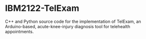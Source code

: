 # IBM2122-TelExam
C++ and Python source code for the implementation of TelExam, an Arduino-based, acute-knee-injury diagnosis tool for telehealth appointments.
